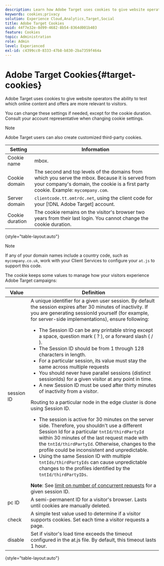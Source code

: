 ```yaml
---
description: Learn how Adobe Target uses cookies to give website operators the ability to test which online content and offers are more relevant to visitors.
keywords: cookies;privacy
solution: Experience Cloud,Analytics,Target,Social
title: Adobe Target Cookies 
uuid: 44f7e32e-8d99-4682-8b54-8364d001b403
feature: Cookies
topic: Administration
role: Admin
level: Experienced
exl-id: c4399cc0-8333-47b8-b830-2ba7359f464a
---
```

# Adobe Target Cookies{#target-cookies}

Adobe Target uses cookies to give website operators the ability to test which online content and offers are more relevant to visitors.

You can change these settings if needed, except for the cookie duration. Consult your account representative when changing cookie settings.

>[!NOTE]
>
>Adobe Target users can also create customized third-party cookies.

|Setting|Information|
| --- | --- |
|Cookie name|mbox.|
|Cookie domain|The second and top levels of the domains from which you serve the mbox. Because it is served from your company's domain, the cookie is a first party cookie. Example: `mycompany.com`.|
|Server domain|`clientcode.tt.omtrdc.net`, using the client code for your [!DNL Adobe Target] account.|
|Cookie duration|The cookie remains on the visitor's browser two years from their last login. You cannot change the cookie duration.|

{style="table-layout:auto"}

>[!NOTE]
>
>If any of your domain names include a country code, such as `mycompany.co.uk`, work with your Client Services to configure your `at.js` to support this code.

The cookie keeps some values to manage how your visitors experience Adobe Target campaigns:

|Value|Definition|
| --- | --- |
|session ID|A unique identifier for a given user session. By default the session expires after 30 minutes of inactivity. If you are generating sessionId yourself (for example, for server-side implementations), ensure following:<ul><li>The Session ID can be any printable string except a space, question mark ( ? ), or a forward slash ( / ).</li><li> The Session ID should be from 1 through 128 characters in length.</li><li>For a particular session, its value must stay the same across multiple requests</li><li>You should never have parallel sessions (distinct sessionIds) for a given visitor at any point in time.</li><li>A new Session ID must be used after thirty minutes of inactivity from a visitor.</li></ul>Routing to a particular node in the edge cluster is done using Session ID.<ul><li>The session is active for 30 minutes on the server side. Therefore, you shouldn't use a different Session Id for a particular `tntId/thirdPartyId` within 30 minutes of the last request made with the `tntId/thirdPartyId`. Otherwise, changes to the profile could be inconsistent and unpredictable.</li><li>Using the same Session ID with multiple `tntIds/thirdPartyIds` can cause unpredictable changes to the profiles identified by the `tntId/thirdPartyIDs`.</li></ul>**Note**: See [limit on number of concurrent requests](https://experienceleague.adobe.com/docs/target/using/troubleshoot/target-limits.html?lang=en#content-delivery) for a given session ID.|
|pc ID|A semi-permanent ID for a visitor's browser. Lasts until cookies are manually deleted.|
|check|A simple test value used to determine if a visitor supports cookies. Set each time a visitor requests a page.|
|disable|Set if visitor's load time exceeds the timeout configured in the at.js file. By default, this timeout lasts 1 hour.|

{style="table-layout:auto"}
